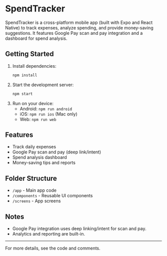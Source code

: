 # SpendTracker

SpendTracker is a cross-platform mobile app (built with Expo and React Native) to track expenses, analyze spending, and provide money-saving suggestions. It features Google Pay scan and pay integration and a dashboard for spend analysis.

## Getting Started

1. Install dependencies:
   ```sh
   npm install
   ```
2. Start the development server:
   ```sh
   npm start
   ```
3. Run on your device:
   - Android: `npm run android`
   - iOS: `npm run ios` (Mac only)
   - Web: `npm run web`

## Features
- Track daily expenses
- Google Pay scan and pay (deep link/intent)
- Spend analysis dashboard
- Money-saving tips and reports

## Folder Structure
- `/app` - Main app code
- `/components` - Reusable UI components
- `/screens` - App screens

## Notes
- Google Pay integration uses deep linking/intent for scan and pay.
- Analytics and reporting are built-in.

---

For more details, see the code and comments.
